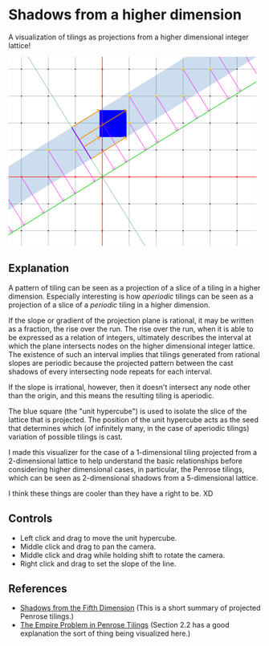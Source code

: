 # Shadows from a higher dimension

A visualization of tilings as projections from a higher dimensional integer lattice!

![Screenshot](screenshot.png)

## Explanation

A pattern of tiling can be seen as a projection of a slice of a tiling in a higher dimension. Especially interesting is how *aperiodic* tilings can be seen as a projection of a slice of a *periodic* tiling in a higher dimension.

If the slope or gradient of the projection plane is rational, it may be written as a fraction, the rise over the run. The rise over the run, when it is able to be expressed as a relation of integers, ultimately describes the interval at which the plane intersects nodes on the higher dimensional integer lattice. The existence of such an interval implies that tilings generated from rational slopes are periodic because the projected pattern between the cast shadows of every intersecting node repeats for each interval.

If the slope is irrational, however, then it doesn't intersect any node other than the origin, and this means the resulting tiling is aperiodic.

The blue square (the "unit hypercube") is used to isolate the slice of the lattice that is projected. The position of the unit hypercube acts as the seed that determines which (of infinitely many, in the case of aperiodic tilings) variation of possible tilings is cast.

I made this visualizer for the case of a 1-dimensional tiling projected from a 2-dimensional lattice to help understand the basic relationships before considering higher dimensional cases, in particular, the Penrose tilings, which can be seen as 2-dimensional shadows from a 5-dimensional lattice.

I think these things are cooler than they have a right to be. XD

## Controls

- Left click and drag to move the unit hypercube.
- Middle click and drag to pan the camera.
- Middle click and drag while holding shift to rotate the camera.
- Right click and drag to set the slope of the line.

## References

- [Shadows from the Fifth Dimension](http://www.quadibloc.com/math/pen06.htm) (This is a short summary of projected Penrose tilings.)
- [The Empire Problem in Penrose Tilings](http://cs.williams.edu/~bailey/06le.pdf) (Section 2.2 has a good explanation the sort of thing being visualized here.)
